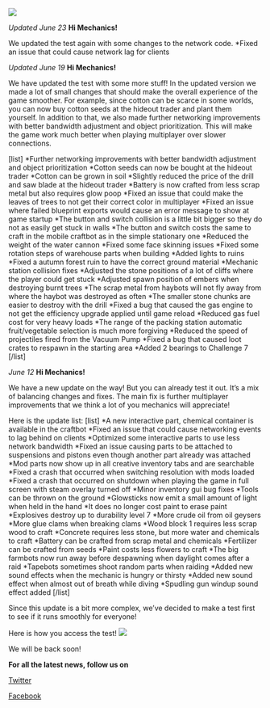 ![](https://cdn.akamai.steamstatic.com/steamcommunity/public/images/clans//11471984/603024a52737dc0483b07166d8ea40652c91e337.png)

*Updated June 23*
**Hi Mechanics!**


We updated the test again with some changes to the network code.
*Fixed an issue that could cause network lag for clients



*Updated June 19*
**Hi Mechanics!**


We have updated the test with some more stuff!
In the updated version we made a lot of small changes that should make the overall experience of the game smoother. For example, since cotton can be scarce in some worlds, you can now buy cotton seeds at the hideout trader and plant them yourself.
In addition to that, we also made further networking improvements with better bandwidth adjustment and object prioritization. This will make the game work much better when playing multiplayer over slower connections.

[list]
*Further networking improvements with better bandwidth adjustment and object prioritization
*Cotton seeds can now be bought at the hideout trader
*Cotton can be grown in soil
*Slightly reduced the price of the drill and saw blade at the hideout trader
*Battery is now crafted from less scrap metal but also requires glow poop
*Fixed an issue that could make the leaves of trees to not get their correct color in multiplayer
*Fixed an issue where failed blueprint exports would cause an error message to show at game startup
*The button and switch collision is a little bit bigger so they do not as easily get stuck in walls
*The button and switch costs the same to craft in the mobile craftbot as in the simple stationary one
*Reduced the weight of the water cannon
*Fixed some face skinning issues
*Fixed some rotation steps of warehouse parts when building
*Added lights to ruins
*Fixed a autumn forest ruin to have the correct ground material
*Mechanic station collision fixes
*Adjusted the stone positions of a lot of cliffs where the player could get stuck
*Adjusted spawn position of embers when destroying burnt trees
*The scrap metal from haybots will not fly away from where the haybot was destroyed as often
*The smaller stone chunks are easier to destroy with the drill
*Fixed a bug that caused the gas engine to not get the efficiency upgrade applied until game reload
*Reduced gas fuel cost for very heavy loads
*The range of the packing station automatic fruit/vegetable selection is much more forgiving
*Reduced the speed of projectiles fired from the Vacuum Pump
*Fixed a bug that caused loot crates to respawn in the starting area
*Added 2 bearings to Challenge 7
[/list]


*June 12*
**Hi Mechanics!**


We have a new update on the way! But you can already test it out. It’s a mix of balancing changes and fixes.
The main fix is further multiplayer improvements that we think a lot of you mechanics will appreciate!

Here is the update list:
[list]
*A new interactive part, chemical container is available in the craftbot
*Fixed an issue that could cause networking events to lag behind on clients
*Optimized some interactive parts to use less network bandwidth
*Fixed an issue causing parts to be attached to suspensions and pistons even though another part already was attached
*Mod parts now show up in all creative inventory tabs and are searchable
*Fixed a crash that occurred when switching resolution with mods loaded
*Fixed a crash that occurred on shutdown when playing the game in full screen with steam overlay turned off
*Minor inventory gui bug fixes
*Tools can be thrown on the ground
*Glowsticks now emit a small amount of light when held in the hand
*It does no longer cost paint to erase paint
*Explosives destroy up to durability level 7
*More crude oil from oil geysers
*More glue clams when breaking clams
*Wood block 1 requires less scrap wood to craft
*Concrete requires less stone, but more water and chemicals to craft
*Battery can be crafted from scrap metal and chemicals
*Fertilizer can be crafted from seeds
*Paint costs less flowers to craft
*The big farmbots now run away before despawning when daylight comes after a raid
*Tapebots sometimes shoot random parts when raiding
*Added new sound effects when the mechanic is hungry or thirsty
*Added new sound effect when almost out of breath while diving
*Spudling gun windup sound effect added
[/list]

Since this update is a bit more complex, we’ve decided to
make a test first to see if it runs smoothly for everyone!

Here is how you access the test!
![](https://cdn.akamai.steamstatic.com/steamcommunity/public/images/clans//11471984/2262edd2c87b4da8a0b89d835e307c8dae0a3515.png)

We will be back soon!

**For all the latest news, follow us on**


[Twitter](https://twitter.com/ScrapMechanic)

[Facebook](https://www.facebook.com/scrapmechanic/)
